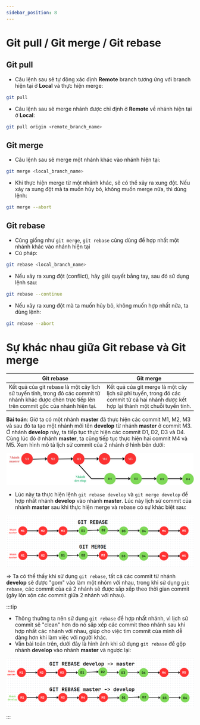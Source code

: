 ```yaml
---
sidebar_position: 8
---
```


# Git pull / Git merge / Git rebase

## Git pull

- Câu lệnh sau sẽ tự động xác định **Remote** branch tương ứng với branch hiện tại ở **Local** và thực hiện merge:

```bash
git pull
```

- Câu lệnh sau sẽ merge nhánh được chỉ định ở **Remote** về nhánh hiện tại ở **Local**:

```bash
git pull origin <remote_branch_name>
```

## Git merge

- Câu lệnh sau sẽ merge một nhánh khác vào nhánh hiện tại:

```bash
git merge <local_branch_name>
```

- Khi thực hiện merge từ một nhánh khác, sẽ có thể xảy ra xung đột. Nếu xảy ra xung đột mà ta muốn hủy bỏ, không muốn merge nữa, thì dùng lệnh:

```bash
git merge --abort
```

## Git rebase

- Cũng giống như `git merge`, `git rebase` cũng dùng để hợp nhất một nhánh khác vào nhánh hiện tại
- Cú pháp:

```bash
git rebase <local_branch_name>
```

- Nếu xảy ra xung đột (conflict), hãy giải quyết bằng tay, sau đó sử dụng lệnh sau:

```bash
git rebase --continue
```

- Nếu xảy ra xung đột mà ta muốn hủy bỏ, không muốn hợp nhất nữa, ta dùng lệnh:

```bash
git rebase --abort
```

# Sự khác nhau giữa Git rebase và Git merge

| Git rebase                                                                                                                                          | Git merge                                                                                                                            |
| --------------------------------------------------------------------------------------------------------------------------------------------------- | ------------------------------------------------------------------------------------------------------------------------------------ |
| Kết quả của git rebase là một cây lịch sử tuyến tính, trong đó các commit từ nhánh khác được chèn trực tiếp lên trên commit gốc của nhánh hiện tại. | Kết quả của git merge là một cây lịch sử phi tuyến, trong đó các commit từ cả hai nhánh được kết hợp lại thành một chuỗi tuyến tính. |

**Bài toán**: Giờ ta có một nhánh **master** đã thực hiện các commit M1, M2, M3 và sau đó ta tạo một nhánh mới tên **develop** từ nhánh **master** ở commit M3. Ở nhánh **develop** này, ta tiếp tục thực hiện các commit D1, D2, D3 và D4. Cùng lúc đó ở nhánh **master**, ta cũng tiếp tục thực hiện hai commit M4 và M5. Xem hình mô tả lịch sử commit của 2 nhánh ở hình bên dưới:

![1700062377947](image/pull-merge-rebase/1700062377947.png)

- Lúc này ta thực hiện lệnh `git rebase develop` và `git merge develop` để hợp nhất nhánh **develop** vào nhánh **master**. Lúc này lịch sử commit của nhánh **master** sau khi thực hiện merge và rebase có sự khác biệt sau:

![1700063523725](image/pull-merge-rebase/1700063523725.png)

=> Ta có thể thấy khi sử dụng `git rebase`, tất cả các commit từ nhánh **develop** sẽ được "gom" vào làm một nhóm với nhau, trong khi sử dụng `git rebase`, các commit của cả 2 nhánh sẽ được sắp xếp theo thời gian commit (gây lộn xộn các commit giữa 2 nhánh với nhau).

:::tip

- Thông thường ta nên sử dụng `git rebase` để hợp nhất nhánh, vì lịch sử commit sẽ "clean" hơn do nó sắp xếp các commit theo nhánh sau khi hợp nhất các nhánh với nhau, giúp cho việc tìm commit của mình dễ dàng hơn khi làm việc với người khác.
- Vẫn bài toán trên, dưới đây là hình ảnh khi sử dụng `git rebase` để gộp nhánh **develop** vào nhánh **master** và ngược lại:

![1700068015437](image/pull-merge-rebase/1700068015437.png)

:::
